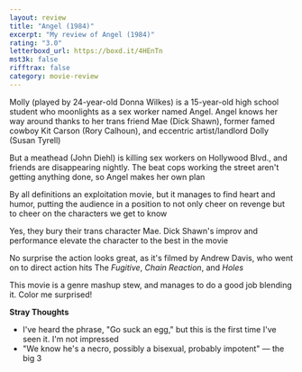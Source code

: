 ```yaml
---
layout: review
title: "Angel (1984)"
excerpt: "My review of Angel (1984)"
rating: "3.0"
letterboxd_url: https://boxd.it/4HEnTn
mst3k: false
rifftrax: false
category: movie-review
---
```


Molly (played by 24-year-old Donna Wilkes) is a 15-year-old high school student who moonlights as a sex worker named Angel. Angel knows her way around thanks to her trans friend Mae (Dick Shawn), former famed cowboy Kit Carson (Rory Calhoun), and eccentric artist/landlord Dolly (Susan Tyrell)

But a meathead (John Diehl) is killing sex workers on Hollywood Blvd., and friends are disappearing nightly. The beat cops working the street aren't getting anything done, so Angel makes her own plan

By all definitions an exploitation movie, but it manages to find heart and humor, putting the audience in a position to not only cheer on revenge but to cheer on the characters we get to know

Yes, they bury their trans character Mae. Dick Shawn's improv and performance elevate the character to the best in the movie

No surprise the action looks great, as it's filmed by Andrew Davis, who went on to direct action hits The <i>Fugitive</i>, <i>Chain Reaction</i>, and <i>Holes</i>

This movie is a genre mashup stew, and manages to do a good job blending it. Color me surprised!

<b>Stray Thoughts</b>

- I've heard the phrase, "Go suck an egg," but this is the first time I've seen it. I'm not impressed
- "We know he's a necro, possibly a bisexual, probably impotent" — the big 3
